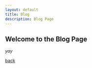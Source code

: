 ```yaml
---
layout: default
title: Blog
description: Blog Page
---
```


## Welcome to the Blog Page

_yay_

[back](./)
